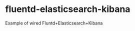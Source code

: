 fluentd-elasticsearch-kibana
============================

Example of wired Fluntd+Elasticsearch+Kibana
